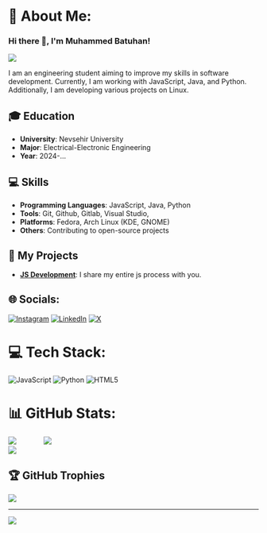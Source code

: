 # 💫 About Me:
### Hi there 👋, I'm Muhammed Batuhan!
![](https://miro.medium.com/v2/resize:fit:828/format:webp/0*-M9ia2gwTlMc_jhb)

I am an engineering student aiming to improve my skills in software development. Currently, I am working with JavaScript, Java, and Python. Additionally, I am developing various projects on Linux.

## 🎓 Education

- **University**: Nevsehir University
- **Major**: Electrical-Electronic Engineering
- **Year**: 2024-...

## 💻 Skills

- **Programming Languages**: JavaScript, Java, Python
- **Tools**: Git, Github, Gitlab, Visual Studio, 
- **Platforms**: Fedora, Arch Linux (KDE, GNOME)
- **Others**: Contributing to open-source projects

## 🚀 My Projects

- **[JS Development](https://github.com/muhammedby/js)**: I share my entire js process with you.

## 🌐 Socials:
[![Instagram](https://img.shields.io/badge/Instagram-%23E4405F.svg?logo=Instagram&logoColor=white)](https://instagram.com/muhammedbatuhanbayram) [![LinkedIn](https://img.shields.io/badge/LinkedIn-%230077B5.svg?logo=linkedin&logoColor=white)](https://linkedin.com/in/muhammed-batuhan) [![X](https://img.shields.io/badge/X-black.svg?logo=X&logoColor=white)](https://x.com/batubym) 

# 💻 Tech Stack:
![JavaScript](https://img.shields.io/badge/javascript-%23323330.svg?style=for-the-badge&logo=javascript&logoColor=%23F7DF1E) ![Python](https://img.shields.io/badge/python-3670A0?style=for-the-badge&logo=python&logoColor=ffdd54) ![HTML5](https://img.shields.io/badge/html5-%23E34F26.svg?style=for-the-badge&logo=html5&logoColor=white)
# 📊 GitHub Stats:
![](https://github-readme-stats.vercel.app/api?username=muhammedby&theme=radical&hide_border=false&include_all_commits=false&count_private=false)    &nbsp;&nbsp;&nbsp;&nbsp;&nbsp;&nbsp;&nbsp;&nbsp;&nbsp;&nbsp;&nbsp;&nbsp;    ![](https://github-readme-streak-stats.herokuapp.com/?user=muhammedby&theme=radical&hide_border=false)<br/>
![](https://github-readme-stats.vercel.app/api/top-langs/?username=muhammedby&theme=radical&hide_border=false&include_all_commits=false&count_private=false&layout=compact)

## 🏆 GitHub Trophies
![](https://github-profile-trophy.vercel.app/?username=muhammedby&theme=radical&no-frame=false&no-bg=true&margin-w=4)

---
[![](https://visitcount.itsvg.in/api?id=muhammedby&icon=0&color=0)](https://visitcount.itsvg.in)

<!-- Proudly created with GPRM ( https://gprm.itsvg.in ) -->
